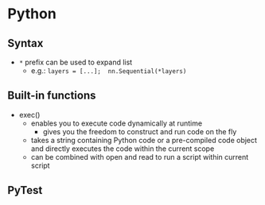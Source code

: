 # Python
## Syntax
- `*` prefix can be used to expand list
	- e.g.: `layers = [...];  nn.Sequential(*layers)`
## Built-in functions
- exec()
	- enables you to execute code dynamically at runtime
		- gives you the freedom to construct and run code on the fly
	- takes a string containing Python code or a pre-compiled code object and directly executes the code within the current scope
	- can be combined with open and read to run a script within current script
## PyTest
